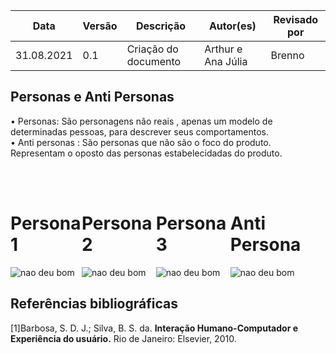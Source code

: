 Data | Versão | Descrição | Autor(es) | Revisado por
 -- | -- | -- | -- | --
 31.08.2021 | 0.1 | Criação do documento | Arthur e Ana Júlia | Brenno

## Personas e Anti Personas
• Personas: São personagens não reais , apenas um modelo de determinadas pessoas, para descrever seus comportamentos.
<br>
• Anti personas : São personas que não são o foco do produto. Representam o oposto das personas estabelecidadas do produto.
<br>
<br>
<br>
<div style="display: flex; float=left;">

<div style="display: flex; flex-direction: column ; margin: auto;">
    <h1>Persona 1</h1>
    <img src="images/Jurandi.svg" alt="nao deu bom">
</div>

<div style="display: flex; flex-direction: column; margin: auto;"> 
    <h1>Persona 2</h1>
    <img src="images/Luis.svg" alt="nao deu bom">
</div>

<div style="display: flex; flex-direction: column ;margin: auto;">
    <h1>Persona 3</h1>
    <img src="images/Marcela.svg" alt="nao deu bom">
</div>

<div style="display: flex; flex-direction: column ;margin: auto;">
    <h1>Anti Persona</h1>
    <img src="images/Gerttrudes.svg" alt="nao deu bom">
</div>

</div>

## Referências bibliográficas
[1]Barbosa, S. D. J.; Silva, B. S. da. **Interação Humano-Computador e Experiência do usuário.** Rio de Janeiro: Elsevier, 2010.